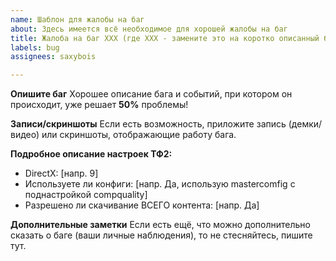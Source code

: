 ```yaml
---
name: Шаблон для жалобы на баг
about: Здесь имеется всё необходимое для хорошей жалобы на баг
title: Жалоба на баг XXX (где XXX - замените это на коротко описанный баг)
labels: bug
assignees: saxybois

---
```


**Опишите баг**
Хорошее описание бага и событий, при котором он происходит, уже решает **50%** проблемы!

**Записи/скриншоты**
Если есть возможность, приложите запись (демки/видео) или скриншоты, отображающие работу бага.

**Подробное описание настроек ТФ2:**
 - DirectX: [напр. 9]
 - Используете ли конфиги: [напр. Да, использую mastercomfig с поднастройкой compquality]
 - Разрешено ли скачивание ВСЕГО контента: [напр. Да]

**Дополнительные заметки**
Если есть ещё, что можно дополнительно сказать о баге (ваши личные наблюдения), то не стесняйтесь, пишите тут.
